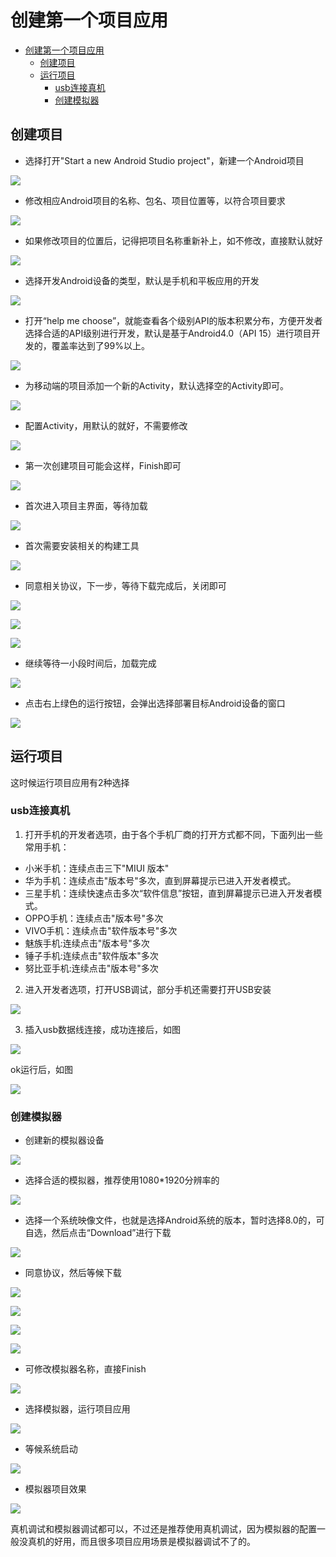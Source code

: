 # 创建第一个项目应用

- [创建第一个项目应用](#创建第一个项目应用)
  - [创建项目](#创建项目)
  - [运行项目](#运行项目)
    - [usb连接真机](#usb连接真机)
    - [创建模拟器](#创建模拟器)
## 创建项目

* 选择打开"Start a new Android Studio project"，新建一个Android项目
  
![](https://raw.githubusercontent.com/Brainbg/CloudPic/master/AndroidStudioHandbook/chapter1/%20%E5%90%AF%E5%8A%A8%E4%B8%80%E4%B8%AA%E6%96%B0%E7%9A%84%E9%A1%B9%E7%9B%AE.png)


* 修改相应Android项目的名称、包名、项目位置等，以符合项目要求
  
![](https://raw.githubusercontent.com/Brainbg/CloudPic/master/AndroidStudioHandbook/chapter1/%20%E5%88%9B%E5%BB%BA%E6%96%B0%E7%9A%84android%E9%A1%B9%E7%9B%AE1.png)

* 如果修改项目的位置后，记得把项目名称重新补上，如不修改，直接默认就好 

![](https://raw.githubusercontent.com/Brainbg/CloudPic/master/AndroidStudioHandbook/chapter1/%20%E8%A1%A5%E4%B8%8A%E9%A1%B9%E7%9B%AE%E5%90%8D%E7%A7%B0.png)


* 选择开发Android设备的类型，默认是手机和平板应用的开发
  
![](https://raw.githubusercontent.com/Brainbg/CloudPic/master/AndroidStudioHandbook/chapter1/%20%E9%80%82%E9%85%8DAndroid%E8%AE%BE%E5%A4%87.png)

* 打开“help me choose”，就能查看各个级别API的版本积累分布，方便开发者选择合适的API级别进行开发，默认是基于Android4.0（API 15）进行项目开发的，覆盖率达到了99%以上。
  
![](https://raw.githubusercontent.com/Brainbg/CloudPic/master/AndroidStudioHandbook/chapter1/%20%E7%89%88%E6%9C%AC%E5%88%86%E5%B8%83.png)

* 为移动端的项目添加一个新的Activity，默认选择空的Activity即可。
  
![](https://raw.githubusercontent.com/Brainbg/CloudPic/master/AndroidStudioHandbook/chapter1/%20%E6%B7%BB%E5%8A%A0%E6%96%B0%E7%9A%84Activity.png)

* 配置Activity，用默认的就好，不需要修改
  
![](https://raw.githubusercontent.com/Brainbg/CloudPic/master/AndroidStudioHandbook/chapter1/%20%E9%85%8D%E7%BD%AEActivity.png)

* 第一次创建项目可能会这样，Finish即可
  
![](https://raw.githubusercontent.com/Brainbg/CloudPic/master/AndroidStudioHandbook/chapter1/%20ComponentInstaller.png)

* 首次进入项目主界面，等待加载
  
![](https://raw.githubusercontent.com/Brainbg/CloudPic/master/AndroidStudioHandbook/chapter1/%20%E9%A6%96%E6%AC%A1%E8%BF%9B%E5%85%A5AS%E7%95%8C%E9%9D%A2.png)

* 首次需要安装相关的构建工具
  
![](https://raw.githubusercontent.com/Brainbg/CloudPic/master/AndroidStudioHandbook/chapter1/%20%E9%A6%96%E6%AC%A1%E5%AE%89%E8%A3%85%E6%9E%84%E5%BB%BA%E5%B7%A5%E5%85%B7.png)

* 同意相关协议，下一步，等待下载完成后，关闭即可
  
![](https://raw.githubusercontent.com/Brainbg/CloudPic/master/AndroidStudioHandbook/chapter1/%20%E5%90%8C%E6%84%8F%E5%8D%8F%E8%AE%AE.png)

![](https://raw.githubusercontent.com/Brainbg/CloudPic/master/AndroidStudioHandbook/chapter1/%20%E7%AD%89%E5%BE%85%E4%B8%8B%E8%BD%BD%E5%AE%89%E8%A3%85.png)

![](https://raw.githubusercontent.com/Brainbg/CloudPic/master/AndroidStudioHandbook/chapter1/%20%E4%B8%8B%E8%BD%BD%E5%AE%8C%E6%88%90%E5%90%8E%E5%85%B3%E9%97%AD.png)

* 继续等待一小段时间后，加载完成
  
![](https://raw.githubusercontent.com/Brainbg/CloudPic/master/AndroidStudioHandbook/chapter1/%20%E9%A1%B9%E7%9B%AE%E4%B8%BB%E9%A1%B5%E5%8A%A0%E8%BD%BD%E5%AE%8C%E6%88%90.png)

* 点击右上绿色的运行按钮，会弹出选择部署目标Android设备的窗口
  
![](https://raw.githubusercontent.com/Brainbg/CloudPic/master/AndroidStudioHandbook/chapter1/%20%E9%A1%B9%E7%9B%AE%E4%B8%BB%E9%A1%B5%E5%8A%A0%E8%BD%BD%E5%AE%8C%E6%88%901.png)

##  运行项目
这时候运行项目应用有2种选择

### usb连接真机
1. 打开手机的开发者选项，由于各个手机厂商的打开方式都不同，下面列出一些常用手机：
* 小米手机：连续点击三下"MIUI 版本"
* 华为手机：连续点击"版本号"多次，直到屏幕提示已进入开发者模式。
* 三星手机：连续快速点击多次“软件信息”按钮，直到屏幕提示已进入开发者模式。
* OPPO手机：连续点击"版本号"多次
* VIVO手机：连续点击"软件版本号"多次
* 魅族手机:连续点击"版本号"多次
* 锤子手机:连续点击"软件版本"多次
* 努比亚手机:连续点击"版本号"多次

2. 进入开发者选项，打开USB调试，部分手机还需要打开USB安装
   
![](https://raw.githubusercontent.com/Brainbg/CloudPic/master/AndroidStudioHandbook/chapter1/%20%E5%BC%80%E5%8F%91%E8%80%85%E9%80%89%E9%A1%B91.png)



3. 插入usb数据线连接，成功连接后，如图

![](https://raw.githubusercontent.com/Brainbg/CloudPic/master/AndroidStudioHandbook/chapter1/%20%E6%88%90%E5%8A%9F%E8%BF%9E%E6%8E%A5%E6%89%8B%E6%9C%BA.png)


ok运行后，如图

![](https://raw.githubusercontent.com/Brainbg/CloudPic/master/AndroidStudioHandbook/chapter1/%20%E9%A1%B9%E7%9B%AE%E6%95%88%E6%9E%9C.png)


### 创建模拟器
* 创建新的模拟器设备

![](https://raw.githubusercontent.com/Brainbg/CloudPic/master/AndroidStudioHandbook/chapter1/%20%E5%88%9B%E5%BB%BA%E6%96%B0%E7%9A%84%E6%A8%A1%E6%8B%9F%E5%99%A8%E8%AE%BE%E5%A4%87.png)

* 选择合适的模拟器，推荐使用1080*1920分辨率的
  
![](https://raw.githubusercontent.com/Brainbg/CloudPic/master/AndroidStudioHandbook/chapter1/%20%E9%80%89%E6%8B%A9%E6%A8%A1%E6%8B%9F%E5%99%A8.png)


* 选择一个系统映像文件，也就是选择Android系统的版本，暂时选择8.0的，可自选，然后点击“Download”进行下载
  
![](https://raw.githubusercontent.com/Brainbg/CloudPic/master/AndroidStudioHandbook/chapter1/%20%E9%80%89%E6%8B%A9%E7%B3%BB%E7%BB%9F%E6%98%A0%E5%83%8F%E6%96%87%E4%BB%B6.png)


* 同意协议，然后等候下载

![](https://raw.githubusercontent.com/Brainbg/CloudPic/master/AndroidStudioHandbook/chapter1/%20%E7%B3%BB%E7%BB%9F%E5%90%8C%E6%84%8F%E5%8D%8F%E8%AE%AE.png)


![](https://raw.githubusercontent.com/Brainbg/CloudPic/master/AndroidStudioHandbook/chapter1/%20%E7%AD%89%E5%80%99%E4%B8%8B%E8%BD%BD.png)


![](https://raw.githubusercontent.com/Brainbg/CloudPic/master/AndroidStudioHandbook/chapter1/%20%E4%B8%8B%E8%BD%BD%E5%AE%8C%E6%88%90.png)


![](https://raw.githubusercontent.com/Brainbg/CloudPic/master/AndroidStudioHandbook/chapter1/%20%E6%A8%A1%E6%8B%9F%E5%99%A8%E4%B8%8B%E4%B8%80%E6%AD%A5.png)


* 可修改模拟器名称，直接Finish

![](https://raw.githubusercontent.com/Brainbg/CloudPic/master/AndroidStudioHandbook/chapter1/%20%E5%8F%AF%E4%BF%AE%E6%94%B9%E6%A8%A1%E6%8B%9F%E5%99%A8%E5%90%8D%E7%A7%B0.png)


* 选择模拟器，运行项目应用

![](https://raw.githubusercontent.com/Brainbg/CloudPic/master/AndroidStudioHandbook/chapter1/%20%E8%BF%90%E8%A1%8C%E6%A8%A1%E6%8B%9F%E5%99%A8.png)


* 等候系统启动

![](https://raw.githubusercontent.com/Brainbg/CloudPic/master/AndroidStudioHandbook/chapter1/%20%E7%AD%89%E5%80%99%E5%90%AF%E5%8A%A8%E7%B3%BB%E7%BB%9F.png)


* 模拟器项目效果

![](https://raw.githubusercontent.com/Brainbg/CloudPic/master/AndroidStudioHandbook/chapter1/%20%E6%A8%A1%E6%8B%9F%E5%99%A8%E7%9A%84%E9%A1%B9%E7%9B%AE%E6%95%88%E6%9E%9C.png)


真机调试和模拟器调试都可以，不过还是推荐使用真机调试，因为模拟器的配置一般没真机的好用，而且很多项目应用场景是模拟器调试不了的。

